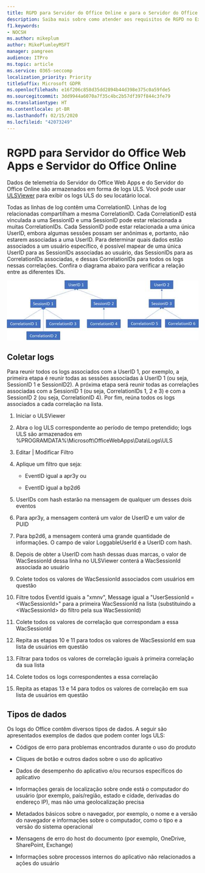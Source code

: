 ```yaml
---
title: RGPD para Servidor do Office Online e para o Servidor do Office Web Apps
description: Saiba mais sobre como atender aos requisitos de RGPD no Exchange Server local.
f1.keywords:
- NOCSH
ms.author: mikeplum
author: MikePlumleyMSFT
manager: pamgreen
audience: ITPro
ms.topic: article
ms.service: O365-seccomp
localization_priority: Priority
titleSuffix: Microsoft GDPR
ms.openlocfilehash: e16f206c858d35dd2894b44d398e375c0a59fde5
ms.sourcegitcommit: 3dd9944a6070a7f35c4bc2b57df397f844c3fe79
ms.translationtype: HT
ms.contentlocale: pt-BR
ms.lasthandoff: 02/15/2020
ms.locfileid: "42073249"
---
```

# <a name="gdpr-for-office-web-apps-server-and-office-online-server"></a>RGPD para Servidor do Office Web Apps e Servidor do Office Online

Dados de telemetria do Servidor do Office Web Apps e do Servidor do Office Online são armazenados em forma de logs ULS. Você pode usar [ULSViewer](https://www.microsoft.com/download/details.aspx?id=44020) para exibir os logs ULS do seu locatário local.

Todas as linhas de log contêm uma CorrelationID. Linhas de log relacionadas compartilham a mesma CorrelationID. Cada CorrelationID está vinculada a uma SessionID e uma SessionID pode estar relacionada a muitas CorrelationIDs. Cada SessionID pode estar relacionada a uma única UserID, embora algumas sessões possam ser anônimas e, portanto, não estarem associadas a uma UserID. Para determinar quais dados estão associados a um usuário específico, é possível mapear de uma única UserID para as SessionIDs associadas ao usuário, das SessionIDs para as CorrelationIDs associadas, e dessas CorrelationIDs para todos os logs nessas correlações. Confira o diagrama abaixo para verificar a relação entre as diferentes IDs.

![](../media/gdpr-for-office-online-server-image1.jpg)

## <a name="gathering-logs"></a>Coletar logs

Para reunir todos os logs associados com a UserID 1, por exemplo, a primeira etapa é reunir todas as sessões associadas à UserID 1 (ou seja, SessionID 1 e SessionID2). A próxima etapa será reunir todas as correlações associadas com a SessionID 1 (ou seja, CorrelationIDs 1, 2 e 3) e com a SessionID 2 (ou seja, CorrelationID 4). Por fim, reúna todos os logs associados a cada correlação na lista.

1.  Iniciar o ULSViewer

2.  Abra o log ULS correspondente ao período de tempo pretendido; logs ULS são armazenados em %PROGRAMDATA%\\Microsoft\\OfficeWebApps\\Data\\Logs\\ULS

3.  Editar | Modificar Filtro

4.  Aplique um filtro que seja:

    -   EventID igual a apr3y ou

    -   EventID igual a bp2d6

5.  UserIDs com hash estarão na mensagem de qualquer um desses dois eventos

6.  Para apr3y, a mensagem conterá um valor de UserID e um valor de PUID

7.  Para bp2d6, a mensagem conterá uma grande quantidade de informações. O campo de valor LoggableUserId é a UserID com hash.

8.  Depois de obter a UserID com hash dessas duas marcas, o valor de WacSessionId dessa linha no ULSViewer conterá a WacSessionId associada ao usuário

9.  Colete todos os valores de WacSessionId associados com usuários em questão

10. Filtre todos EventId iguais a "xmnv", Message igual a "UserSessionId =\<WacSessionId\>" para a primeira WacSessionId na lista (substituindo a \<WacSessionId\> do filtro pela sua WacSessionId)

11. Colete todos os valores de correlação que correspondam a essa WacSessionId

12. Repita as etapas 10 e 11 para todos os valores de WacSessionId em sua lista de usuários em questão

13. Filtrar para todos os valores de correlação iguais à primeira correlação da sua lista

14. Colete todos os logs correspondentes a essa correlação

15. Repita as etapas 13 e 14 para todos os valores de correlação em sua lista de usuários em questão

## <a name="types-of-data"></a>Tipos de dados

Os logs do Office contêm diversos tipos de dados. A seguir são apresentados exemplos de dados que podem conter logs ULS:

-   Códigos de erro para problemas encontrados durante o uso do produto

-   Cliques de botão e outros dados sobre o uso do aplicativo

-   Dados de desempenho do aplicativo e/ou recursos específicos do aplicativo

-   Informações gerais de localização sobre onde está o computador do usuário (por exemplo, país/região, estado e cidade, derivadas do endereço IP), mas não uma geolocalização precisa

-   Metadados básicos sobre o navegador, por exemplo, o nome e a versão do navegador e informações sobre o computador, como o tipo e a versão do sistema operacional

-   Mensagens de erro do host do documento (por exemplo, OneDrive, SharePoint, Exchange)

-   Informações sobre processos internos do aplicativo não relacionados a ações do usuário

